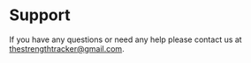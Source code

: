 # Support
If you have any questions or need any help please contact us at thestrengthtracker@gmail.com.
